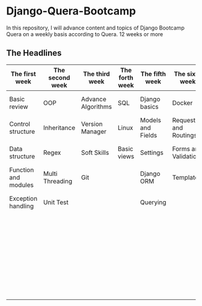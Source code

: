 # Django-Quera-Bootcamp
In this repository, I will advance content and topics of Django Bootcamp Quera on a weekly basis according to Quera. 12 weeks or more

## The Headlines
|  The first week | The second week | The third week | The forth week  | The fifth week | The sixth week | The seventh week  | The eighth week | The ninth week  | The tenth week  | The eleven week | The twelfth week  |
|----------|----------|----------|----------|----------|----------|----------|----------|----------|-----------|-----------|-----------|
| Basic review | OOP | Advance Algorithms  | SQL  | Django basics | Docker | Migrations and Schema Managements | Groups and permissions  | Django Rest Framework |   Multi Threading  |     Scaling django      |       Deploy    |      WSGI/ASGI 
| Control structure |  Inheritance   |  Version Manager   |  Linux   |  Models and Fields |   Requests and Routings  | Class base view |  Middleware and signals   |     Introduction     |  Async Programming         |     Security in django      |  WSGI/ASGI   |       
| Data structure | Regex  | Soft Skills | Basic views |  Settings | Forms and Validations  | Generic views | Django Api development |  Requests and Responses  |    Async ORM       |   Queue (rq or celery)     |      Gunicorn     |
| Function and modules |     Multi Threading     |    Git      |          |  Django ORM  | Templates  |  Mixin classes  |  Json serializer  |  Views   |     Caching in django      |        Design Patterns   |      Nginx     |
| Exception handling |     Unit Test     |          |          |     Querying     |          |     Authentications      |    Restful api principles  |  Serializers  |     Testing django application      |     Template Method    |     Database concepts      |
|  |          |          |          |          |          |     Admin and User      |     First projects in django     |     Authentications    |    Install & use other Dj packages and apps        |     Decorator Pattern      |      Mypy     |
|  |          |          |          |          |          |          |          |     Permissions     |           |      Singleton Pattern     |   PostgreSQL    |
|  |          |          |          |          |          |          |          |     CORS     |           |     Factory Method      |     GraphQL      |
|  |          |          |          |          |          |          |          |          |           |           |      Nosql databases     |



